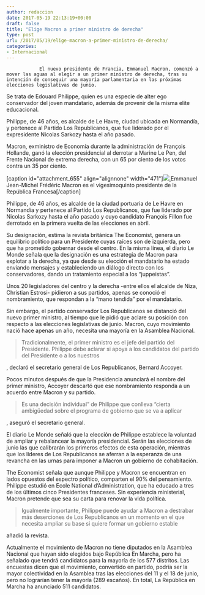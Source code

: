 ```yaml
---
author: redaccion
date: 2017-05-19 22:13:19+00:00
draft: false
title: "Elige Macron a primer ministro de derecha"
type: post
url: /2017/05/19/elige-macron-a-primer-ministro-de-derecha/
categories:
- Internacional
---
```



				El nuevo presidente de Francia, Emmanuel Macron, comenzó a mover las aguas al elegir a un primer ministro de derecha, tras su intención de conseguir una mayoría parlamentaria en las próximas elecciones legislativas de junio.

Se trata de Edouard Philippe, quien es una especie de alter ego conservador del joven mandatario, además de provenir de la misma elite educacional.

Philippe, de 46 años, es alcalde de Le Havre, ciudad ubicada en Normandía, y pertenece al Partido Los Republicanos, que fue liderado por el expresidente Nicolas Sarkozy hasta el año pasado.

Macron, exministro de Economía durante la administración de François Hollande, ganó la elección presidencial al derrotar a Marine Le Pen, del Frente Nacional de extrema derecha, con un 65 por ciento de los votos contra un 35 por ciento.

[caption id="attachment_655" align="alignnone" width="471"][![](/uploads/2017/05/edouard-philippe-MACRON-300x218.jpg)
](/uploads/2017/05/edouard-philippe-MACRON.jpg) Emmanuel Jean-Michel Frédéric Macron es el vigesimoquinto presidente de la República Francesa[/caption]

Philippe, de 46 años, es alcalde de la ciudad portuaria de Le Havre en Normandía y pertenece al Partido Los Republicanos, que fue liderado por Nicolas Sarkozy hasta el año pasado y cuyo candidato François Fillon fue derrotado en la primera vuelta de las elecciones en abril.

Su designación, estima la revista británica The Economist, genera un equilibrio político para un Presidente cuyas raíces son de izquierda, pero que ha prometido gobernar desde el centro. En la misma línea, el diario Le Monde señala que la designación es una estrategia de Macron para explotar a la derecha, ya que desde su elección el mandatario ha estado enviando mensajes y estableciendo un diálogo directo con los conservadores, dando un tratamiento especial a los “juppeistas”.

Unos 20 legisladores del centro y la derecha -entre ellos el alcalde de Niza, Christian Estrosi- pidieron a sus partidos, apenas se conoció el nombramiento, que respondan a la “mano tendida” por el mandatario.

Sin embargo, el partido conservador Los Republicanos se distanció del nuevo primer ministro, al tiempo que le pidió que aclare su posición con respecto a las elecciones legislativas de junio. Macron, cuyo movimiento nació hace apenas un año, necesita una mayoría en la Asamblea Nacional.


<blockquote>Tradicionalmente, el primer ministro es el jefe del partido del Presidente. Philippe debe aclarar si apoya a los candidatos del partido del Presidente o a los nuestros</blockquote>


, declaró el secretario general de Los Republicanos, Bernard Accoyer.

Pocos minutos después de que la Presidencia anunciará el nombre del primer ministro, Accoyer descartó que ese nombramiento responda a un acuerdo entre Macron y su partido.


<blockquote>Es una decisión individual” de Philippe que conlleva “cierta ambigüedad sobre el programa de gobierno que se va a aplicar</blockquote>


, aseguró el secretario general.

El diario Le Monde señaló que la elección de Philippe establece la voluntad de ampliar y rebalancear la mayoría presidencial. Serán las elecciones de junio las que calibrarán los primeros efectos de esta operación, mientras que los líderes de Los Republicanos se aferran a la esperanza de una revancha en las urnas para imponer a Macron un gobierno de cohabitación.

The Economist señala que aunque Philippe y Macron se encuentran en lados opuestos del espectro político, comparten el 90% del pensamiento. Philippe estudió en Ecole National d’Administration, que ha educado a tres de los últimos cinco Presidentes franceses. Sin experiencia ministerial, Macron pretende que sea su carta para renovar la vida política.


<blockquote>Igualmente importante, Philippe puede ayudar a Macron a destrabar más deserciones de Los Republicanos en un momento en el que necesita ampliar su base si quiere formar un gobierno estable</blockquote>


añadió la revista.

Actualmente el movimiento de Macron no tiene diputados en la Asamblea Nacional que hayan sido elegidos bajo República En Marcha, pero ha señalado que tendrá candidatos para la mayoría de los 577 distritos. Las encuestas dicen que el movimiento, convertido en partido, podría ser la mayor colectividad en la Asamblea tras las elecciones del 11 y el 18 de junio, pero no lograrían tener la mayoría (289 escaños). En total, La República en Marcha ha anunciado 511 candidatos.		
